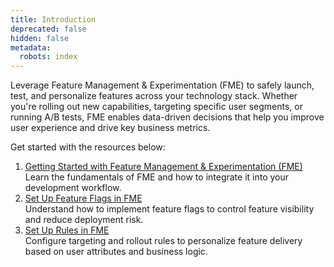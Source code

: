```yaml
---
title: Introduction
deprecated: false
hidden: false
metadata:
  robots: index
---
```

Leverage Feature Management & Experimentation (FME) to safely launch, test, and personalize features across your technology stack. Whether you're rolling out new capabilities, targeting specific user segments, or running A/B tests, FME enables data-driven decisions that help you improve user experience and drive key business metrics.

Get started with the resources below:

1. [Getting Started with Feature Management & Experimentation (FME)](doc:getting-started-with-feature-management-experimentation-fme)\
   Learn the fundamentals of FME and how to integrate it into your development workflow.
2. [Set Up Feature Flags in FME](doc:set-up-feature-flags-in-fme)\
   Understand how to implement feature flags to control feature visibility and reduce deployment risk.
3. [Set Up Rules in FME](doc:set-up-rules-in-fme)\
   Configure targeting and rollout rules to personalize feature delivery based on user attributes and business logic.
